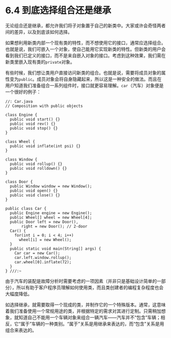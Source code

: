 # 6.4 到底选择组合还是继承

无论组合还是继承，都允许我们将子对象置于自己的新类中。大家或许会奇怪两者间的差异，以及到底该如何选择。

如果想利用新类内部一个现有类的特性，而不想使用它的接口，通常应选择组合。也就是说，我们可嵌入一个对象，使自己能用它实现新类的特性。但新类的用户会看到我们已定义的接口，而不是来自嵌入对象的接口。考虑到这种效果，我们需在新类里嵌入现有类的`private`对象。

有些时候，我们想让类用户直接访问新类的组合。也就是说，需要将成员对象的属性变为`public`。成员对象会将自身隐藏起来，所以这是一种安全的做法。而且在用户知道我们准备组合一系列组件时，接口就更容易理解。`car`（汽车）对象便是一个很好的例子：

```text
//: Car.java
// Composition with public objects

class Engine {
  public void start() {}
  public void rev() {}
  public void stop() {}
}

class Wheel {
  public void inflate(int psi) {}
}

class Window {
  public void rollup() {}
  public void rolldown() {}
}

class Door {
  public Window window = new Window();
  public void open() {}
  public void close() {}
}

public class Car {
  public Engine engine = new Engine();
  public Wheel[] wheel = new Wheel[4];
  public Door left = new Door(),
       right = new Door(); // 2-door
  Car() {
    for(int i = 0; i < 4; i++)
      wheel[i] = new Wheel();
  }
  public static void main(String[] args) {
    Car car = new Car();
    car.left.window.rollup();
    car.wheel[0].inflate(72);
  }
} ///:~
```

由于汽车的装配是故障分析时需要考虑的一项因素（并非只是基础设计简单的一部分），所以有助于客户程序员理解如何使用类，而且类创建者的编程复杂程度也会大幅度降低。

如选择继承，就需要取得一个现成的类，并制作它的一个特殊版本。通常，这意味着我们准备使用一个常规用途的类，并根据特定的需求对其进行定制。只需稍加想象，就知道自己不能用一个车辆对象来组合一辆汽车——汽车并不“包含”车辆；相反，它“属于”车辆的一种类别。“属于”关系是用继承来表达的，而“包含”关系是用组合来表达的。

